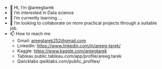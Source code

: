 - 👋 Hi, I’m @areegtarek
- 👀 I’m interested in Data science
- 🌱 I’m currently learning ...
- 💞️ I’m looking to collaborate on more practical projects through a suitable job.
- 📫 How to reach me
  * Gmail: areegtarek252@gmail.com
  * LinkedIn: https://www.linkedin.com/in/areeg-tarek/
  * Kaggle: https://www.kaggle.com/areegtarek
  * Tableau     public.tableau.com/app/profile/areeg.tarek
  * Qwicklabs qwiklabs.com/public_profiles/

<!---
areegtarek/areegtarek is a ✨ special ✨ repository because its `README.md` (this file) appears on your GitHub profile.
You can click the Preview link to take a look at your changes.
--->
